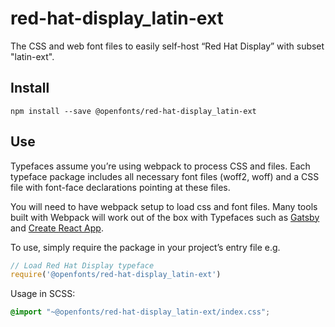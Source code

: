 
# red-hat-display_latin-ext

The CSS and web font files to easily self-host “Red Hat Display” with subset "latin-ext".

## Install

`npm install --save @openfonts/red-hat-display_latin-ext`

## Use

Typefaces assume you’re using webpack to process CSS and files. Each typeface
package includes all necessary font files (woff2, woff) and a CSS file with
font-face declarations pointing at these files.

You will need to have webpack setup to load css and font files. Many tools built
with Webpack will work out of the box with Typefaces such as [Gatsby](https://github.com/gatsbyjs/gatsby)
and [Create React App](https://github.com/facebookincubator/create-react-app).

To use, simply require the package in your project’s entry file e.g.

```javascript
// Load Red Hat Display typeface
require('@openfonts/red-hat-display_latin-ext')
```

Usage in SCSS:
```scss
@import "~@openfonts/red-hat-display_latin-ext/index.css";
```
